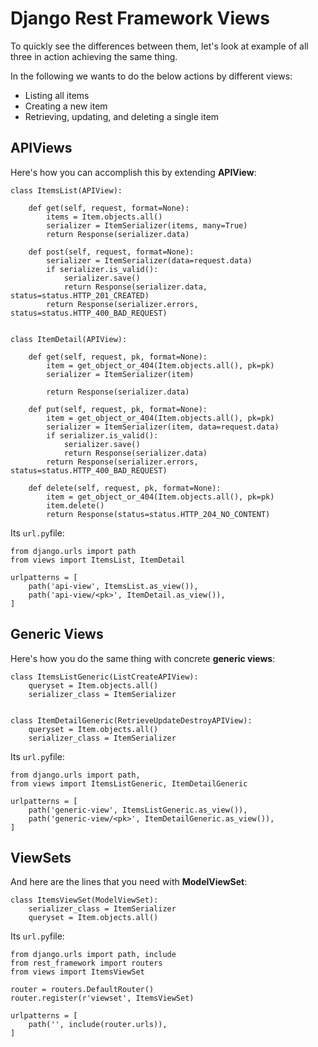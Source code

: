 # Django Rest Framework Views

To quickly see the differences between them, let's look at example of all three in action achieving the same thing.

In the following we wants to do the below actions by different views:

- Listing all items
- Creating a new item
- Retrieving, updating, and deleting a single item

## APIViews
Here's how you can accomplish this by extending __APIView__:
```
class ItemsList(APIView):

    def get(self, request, format=None):
        items = Item.objects.all()
        serializer = ItemSerializer(items, many=True)
        return Response(serializer.data)

    def post(self, request, format=None):
        serializer = ItemSerializer(data=request.data)
        if serializer.is_valid():
            serializer.save()
            return Response(serializer.data, status=status.HTTP_201_CREATED)
        return Response(serializer.errors, status=status.HTTP_400_BAD_REQUEST)


class ItemDetail(APIView):

    def get(self, request, pk, format=None):
        item = get_object_or_404(Item.objects.all(), pk=pk)
        serializer = ItemSerializer(item)

        return Response(serializer.data)

    def put(self, request, pk, format=None):
        item = get_object_or_404(Item.objects.all(), pk=pk)
        serializer = ItemSerializer(item, data=request.data)
        if serializer.is_valid():
            serializer.save()
            return Response(serializer.data)
        return Response(serializer.errors, status=status.HTTP_400_BAD_REQUEST)

    def delete(self, request, pk, format=None):
        item = get_object_or_404(Item.objects.all(), pk=pk)
        item.delete()
        return Response(status=status.HTTP_204_NO_CONTENT)
```
Its ```url.py```file:
```angular2html
from django.urls import path
from views import ItemsList, ItemDetail

urlpatterns = [
    path('api-view', ItemsList.as_view()),
    path('api-view/<pk>', ItemDetail.as_view()),
]

```
## Generic Views
Here's how you do the same thing with concrete __generic views__:
```angular2html
class ItemsListGeneric(ListCreateAPIView):
    queryset = Item.objects.all()
    serializer_class = ItemSerializer


class ItemDetailGeneric(RetrieveUpdateDestroyAPIView):
    queryset = Item.objects.all()
    serializer_class = ItemSerializer

```
Its ```url.py```file:
```angular2html
from django.urls import path,
from views import ItemsListGeneric, ItemDetailGeneric

urlpatterns = [
    path('generic-view', ItemsListGeneric.as_view()),
    path('generic-view/<pk>', ItemDetailGeneric.as_view()),
]

```
## ViewSets
And here are the lines that you need with __ModelViewSet__:
```angular2html
class ItemsViewSet(ModelViewSet):
    serializer_class = ItemSerializer
    queryset = Item.objects.all()

```
Its ```url.py```file:
```angular2html
from django.urls import path, include
from rest_framework import routers
from views import ItemsViewSet

router = routers.DefaultRouter()
router.register(r'viewset', ItemsViewSet)

urlpatterns = [
    path('', include(router.urls)),
]
```


